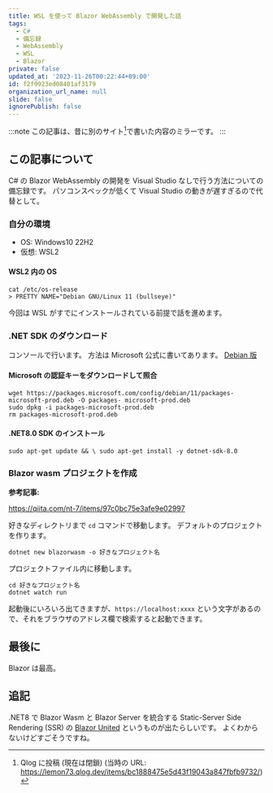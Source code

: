 ```yaml
---
title: WSL を使って Blazor WebAssembly で開発した話
tags:
  - C#
  - 備忘録
  - WebAssembly
  - WSL
  - Blazor
private: false
updated_at: '2023-11-26T00:22:44+09:00'
id: f2f9923ed08401af3179
organization_url_name: null
slide: false
ignorePublish: false
---
```

:::note
この記事は、昔に別のサイト[^qlog]で書いた内容のミラーです。
:::

[^qlog]: Qlog に投稿 (現在は閉鎖) (当時の URL: https://lemon73.qlog.dev/items/bc1888475e5d43f19043a847fbfb9732/)

## この記事について
C# の Blazor WebAssembly の開発を Visual Studio なしで行う方法についての備忘録です。
パソコンスペックが低くて Visual Studio の動きが遅すぎるので代替として。

### 自分の環境
- OS: Windows10 22H2
- 仮想: WSL2

#### WSL2 内の OS
```shell
cat /etc/os-release
> PRETTY NAME="Debian GNU/Linux 11 (bullseye)"
```
今回は WSL がすでにインストールされている前提で話を進めます。

### .NET SDK のダウンロード
コンソールで行います。
方法は Microsoft 公式に書いてあります。
[Debian 版](https://learn.microsoft.com/ja-jp/dotnet/core/install/linux-debian)

#### Microsoft の認証キーをダウンロードして照合
```shell
wget https://packages.microsoft.com/config/debian/11/packages-microsoft-prod.deb -O packages- microsoft-prod.deb
sudo dpkg -i packages-microsoft-prod.deb
rm packages-microsoft-prod.deb
```

#### .NET8.0 SDK のインストール
```shell
sudo apt-get update && \ sudo apt-get install -y dotnet-sdk-8.0
```

### Blazor wasm プロジェクトを作成
**参考記事:**

https://qiita.com/nt-7/items/97c0bc75e3afe9e02997

好きなディレクトリまで `cd` コマンドで移動します。
デフォルトのプロジェクトを作ります。
```shell
dotnet new blazorwasm -o 好きなプロジェクト名
```
プロジェクトファイル内に移動します。
```shell
cd 好きなプロジェクト名
dotnet watch run
```
起動後にいろいろ出てきますが、`https://localhost:xxxx` という文字があるので、それをブラウザのアドレス欄で検索すると起動できます。

## 最後に
Blazor は最高。

## 追記
.NET8 で Blazor Wasm と Blazor Server を統合する Static-Server Side Rendering (SSR) の [Blazor United](https://learn.microsoft.com/ja-jp/aspnet/core/blazor/fundamentals/) というものが出たらしいです。
よくわからないけどすごそうですね。

